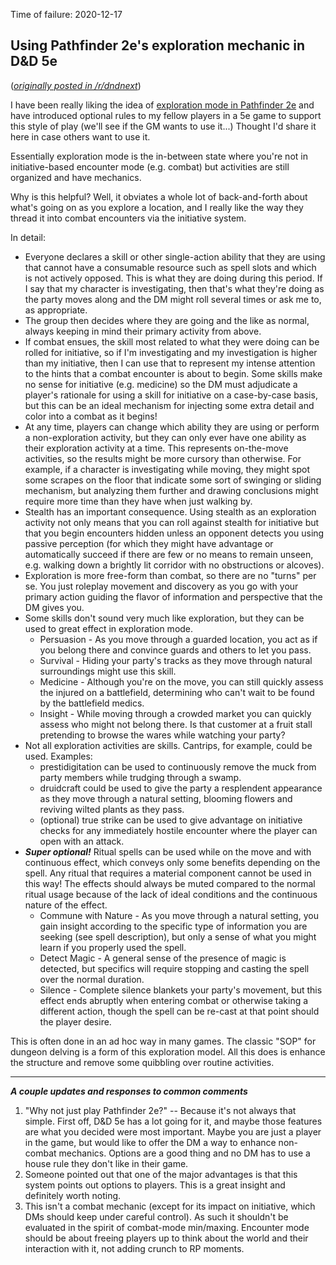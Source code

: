 
Time of failure: 2020-12-17

## Using Pathfinder 2e's exploration mechanic in D&D 5e

(*[originally posted in /r/dndnext](https://www.reddit.com/r/dndnext/comments/keb9gy/adapting_pathfinder_2e_exploration_mode_to_dd_5e/)*)

I have been really liking the idea of [exploration mode in Pathfinder 2e](https://2e.aonprd.com/Rules.aspx?ID=469) and have introduced optional rules to my fellow players in a 5e game to support this style of play (we'll see if the GM wants to use it...) Thought I'd share it here in case others want to use it.

Essentially exploration mode is the in-between state where you're not in initiative-based encounter mode (e.g. combat) but activities are still organized and have mechanics.

Why is this helpful? Well, it obviates a whole lot of back-and-forth about what's going on as you explore a location, and I really like the way they thread it into combat encounters via the initiative system.

In detail:

* Everyone declares a skill or other single-action ability that they are using that cannot have a consumable resource such as spell slots and which is not actively opposed. This is what they are doing during this period. If I say that my character is investigating, then that's what they're doing as the party moves along and the DM might roll several times or ask me to, as appropriate.
* The group then decides where they are going and the like as normal, always keeping in mind their primary activity from above.
* If combat ensues, the skill most related to what they were doing can be rolled for initiative, so if I'm investigating and my investigation is higher than my initiative, then I can use that to represent my intense attention to the hints that a combat encounter is about to begin. Some skills make no sense for initiative (e.g. medicine) so the DM must adjudicate a player's rationale for using a skill for initiative on a case-by-case basis, but this can be an ideal mechanism for injecting some extra detail and color into a combat as it begins!
* At any time, players can change which ability they are using or perform a non-exploration activity, but they can only ever have one ability as their exploration activity at a time.
This represents on-the-move activities, so the results might be more cursory than otherwise. For example, if a character is investigating while moving, they might spot some scrapes on the floor that indicate some sort of swinging or sliding mechanism, but analyzing them further and drawing conclusions might require more time than they have when just walking by.
* Stealth has an important consequence. Using stealth as an exploration activity not only means that you can roll against stealth for initiative but that you begin encounters hidden unless an opponent detects you using passive perception (for which they might have advantage or automatically succeed if there are few or no means to remain unseen, e.g. walking down a brightly lit corridor with no obstructions or alcoves).
* Exploration is more free-form than combat, so there are no "turns" per se. You just roleplay movement and discovery as you go with your primary action guiding the flavor of information and perspective that the DM gives you.
* Some skills don't sound very much like exploration, but they can be used to great effect in exploration mode.
  * Persuasion - As you move through a guarded location, you act as if you belong there and convince guards and others to let you pass.
  * Survival - Hiding your party's tracks as they move through natural surroundings might use this skill.
  * Medicine - Although you're on the move, you can still quickly assess the injured on a battlefield, determining who can't wait to be found by the battlefield medics.
  * Insight - While moving through a crowded market you can quickly assess who might not belong there. Is that customer at a fruit stall pretending to browse the wares while watching your party?
* Not all exploration activities are skills. Cantrips, for example, could be used. Examples:
  * prestidigitation can be used to continuously remove the muck from party members while trudging through a swamp.
  * druidcraft could be used to give the party a resplendent appearance as they move through a natural setting, blooming flowers and reviving wilted plants as they pass.
  * (optional) true strike can be used to give advantage on initiative checks for any immediately hostile encounter where the player can open with an attack.
* ***Super optional!*** Ritual spells can be used while on the move and with continuous effect, which conveys only some benefits depending on the spell. Any ritual that requires a material component cannot be used in this way! The effects should always be muted compared to the normal ritual usage because of the lack of ideal conditions and the continuous nature of the effect.
  * Commune with Nature - As you move through a natural setting, you gain insight according to the specific type of information you are seeking (see spell description), but only a sense of what you might learn if you properly used the spell.
  * Detect Magic - A general sense of the presence of magic is detected, but specifics will require stopping and casting the spell over the normal duration.
  * Silence - Complete silence blankets your party's movement, but this effect ends abruptly when entering combat or otherwise taking a different action, though the spell can be re-cast at that point should the player desire.

This is often done in an ad hoc way in many games. The classic "SOP" for dungeon delving is a form of this exploration model. All this does is enhance the structure and remove some quibbling over routine activities.

----

***A couple updates and responses to common comments***

1. "Why not just play Pathfinder 2e?" -- Because it's not always that simple. First off, D&D 5e has a lot going for it, and maybe those features are what you decided were most important. Maybe you are just a player in the game, but would like to offer the DM a way to enhance non-combat mechanics. Options are a good thing and no DM has to use a house rule they don't like in their game.
2. Someone pointed out that one of the major advantages is that this system points out options to players. This is a great insight and definitely worth noting.
3. This isn't a combat mechanic (except for its impact on initiative, which DMs should keep under careful control). As such it shouldn't be evaluated in the spirit of combat-mode min/maxing. Encounter mode should be about freeing players up to think about the world and their interaction with it, not adding crunch to RP moments.
